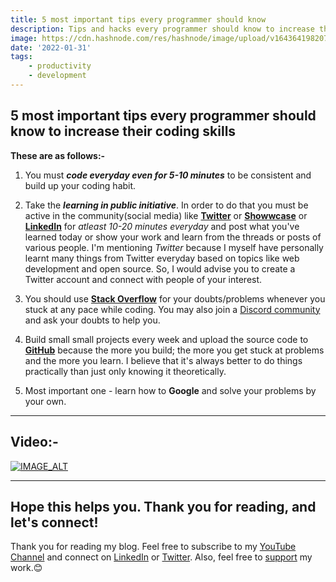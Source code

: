 ```yaml
---
title: 5 most important tips every programmer should know
description: Tips and hacks every programmer should know to increase their coding skills
image: https://cdn.hashnode.com/res/hashnode/image/upload/v1643641982070/-MpZ4FXPg.png
date: '2022-01-31'
tags: 
    - productivity
    - development
---
```


## 5 most important tips every programmer should know to increase their coding skills

**These are as follows:-** 

1) You must **_code everyday even for 5-10 minutes_** to be consistent and build up your coding habit.

2) Take the ***learning in public initiative***. In order to do that you must be active in the community(social media) like **[Twitter](https://twitter.com/)** or **[Showwcase](https://www.showwcase.com/)** or **[LinkedIn](https://linkedin.com/)** for _atleast 10-20 minutes everyday_ and post what you've learned today or show your work and learn from the threads or posts of various people. 
I'm mentioning _Twitter_ because I myself have personally learnt many things from Twitter everyday based on topics like web development and open source. So, I would advise you to create a Twitter account and connect with people of your interest. 

3) You should use **[Stack Overflow](https://stackoverflow.com/)** for your doubts/problems whenever you stuck at any pace while coding. You may also join a [Discord community](https://discord.gg/g7FmxB9uZp) and ask your doubts to help you.

4) Build small small projects every week and upload the source code to **[GitHub](https://github.com/)** because the more you build; the more you get stuck at problems and the more you learn. I believe that it's always better to do things practically than just only knowing it theoretically.

5) Most important one - learn how to **Google** and solve your problems by your own.

---

## Video:- 

[![IMAGE_ALT](https://img.youtube.com/vi/1BMf-TKnhDs/0.jpg)](https://youtu.be/1BMf-TKnhDs)

---

## Hope this helps you. Thank you for reading, and let's connect!
Thank you for reading my blog. Feel free to subscribe to my [YouTube Channel](https://www.youtube.com/channel/UCsuzc8lqAbgUYo4yzpjtfSw) and connect on [LinkedIn](https://www.linkedin.com/in/susmita-dey-15a15a210/) or [Twitter](https://twitter.com/its_SusmitaDey).
Also, feel free to [support](https://susmitadey.hashnode.dev/sponsor) my work.😊